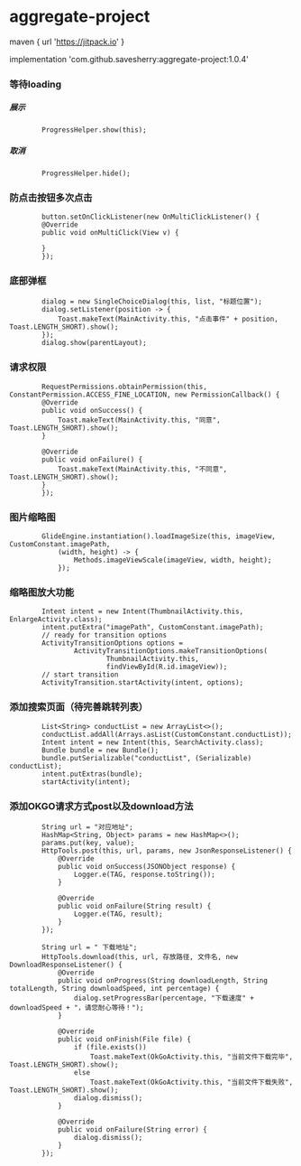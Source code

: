# aggregate-project

maven { url 'https://jitpack.io' }

implementation 'com.github.savesherry:aggregate-project:1.0.4'


### 等待loading

##### 展示
            ProgressHelper.show(this);
##### 取消
            ProgressHelper.hide();

### 防点击按钮多次点击

            button.setOnClickListener(new OnMultiClickListener() {
            @Override
            public void onMultiClick(View v) {

            }
            });

### 底部弹框

            dialog = new SingleChoiceDialog(this, list, "标题位置");
            dialog.setListener(position -> {
                Toast.makeText(MainActivity.this, "点击事件" + position, Toast.LENGTH_SHORT).show();
            });
            dialog.show(parentLayout);

### 请求权限

            RequestPermissions.obtainPermission(this, ConstantPermission.ACCESS_FINE_LOCATION, new PermissionCallback() {
            @Override
            public void onSuccess() {
                Toast.makeText(MainActivity.this, "同意", Toast.LENGTH_SHORT).show();
            }

            @Override
            public void onFailure() {
                Toast.makeText(MainActivity.this, "不同意", Toast.LENGTH_SHORT).show();
            }
            });
            
### 图片缩略图

            GlideEngine.instantiation().loadImageSize(this, imageView, CustomConstant.imagePath,
                (width, height) -> {
                    Methods.imageViewScale(imageView, width, height);
                });
                
### 缩略图放大功能

            Intent intent = new Intent(ThumbnailActivity.this, EnlargeActivity.class);
            intent.putExtra("imagePath", CustomConstant.imagePath);
            // ready for transition options
            ActivityTransitionOptions options =
                    ActivityTransitionOptions.makeTransitionOptions(
                            ThumbnailActivity.this,
                            findViewById(R.id.imageView));
            // start transition
            ActivityTransition.startActivity(intent, options);
            
### 添加搜索页面（待完善跳转列表）

            List<String> conductList = new ArrayList<>();
            conductList.addAll(Arrays.asList(CustomConstant.conductList));
            Intent intent = new Intent(this, SearchActivity.class);
            Bundle bundle = new Bundle();
            bundle.putSerializable("conductList", (Serializable) conductList);
            intent.putExtras(bundle);
            startActivity(intent);
                
### 添加OKGO请求方式post以及download方法

            String url = "对应地址";
            HashMap<String, Object> params = new HashMap<>();
            params.put(key, value);
            HttpTools.post(this, url, params, new JsonResponseListener() {
                @Override
                public void onSuccess(JSONObject response) {
                    Logger.e(TAG, response.toString());
                }

                @Override
                public void onFailure(String result) {
                    Logger.e(TAG, result);
                }
            });
            
            String url = " 下载地址";
            HttpTools.download(this, url, 存放路径, 文件名, new DownloadResponseListener() {
                @Override
                public void onProgress(String downloadLength, String totalLength, String downloadSpeed, int percentage) {
                    dialog.setProgressBar(percentage, "下载速度" + downloadSpeed + "，请您耐心等待！");
                }

                @Override
                public void onFinish(File file) {
                    if (file.exists())
                        Toast.makeText(OkGoActivity.this, "当前文件下载完毕", Toast.LENGTH_SHORT).show();
                    else
                        Toast.makeText(OkGoActivity.this, "当前文件下载失败", Toast.LENGTH_SHORT).show();
                    dialog.dismiss();
                }

                @Override
                public void onFailure(String error) {
                    dialog.dismiss();
                }
            });


